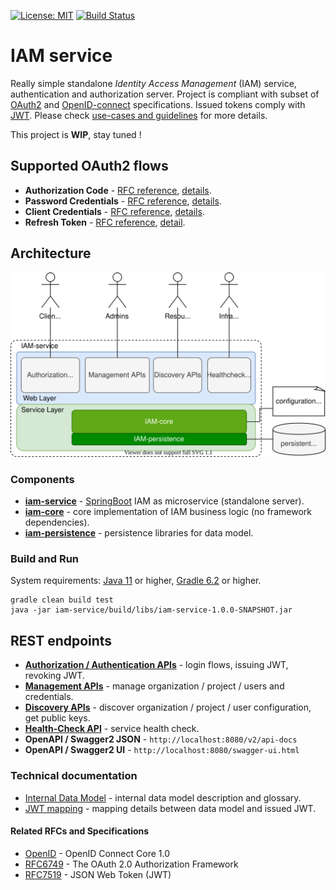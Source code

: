 [![License: MIT](https://img.shields.io/badge/License-MIT-yellow.svg)](https://opensource.org/licenses/MIT)
[![Build Status](https://travis-ci.org/jveverka/iam-service.svg?branch=master)](https://travis-ci.org/jveverka/iam-service)

# IAM service
Really simple standalone *Identity Access Management* (IAM) service, authentication and authorization server. 
Project is compliant with subset of [OAuth2](https://tools.ietf.org/html/rfc6749) 
and [OpenID-connect](https://openid.net/specs/openid-connect-core-1_0.html) specifications. 
Issued tokens comply with [JWT](https://tools.ietf.org/html/rfc7519). 
Please check [use-cases and guidelines](docs/IAM-usecases-and-guidelines.md) for more details.

This project is __WIP__, stay tuned !

## Supported OAuth2 flows
* __Authorization Code__ - [RFC reference](https://tools.ietf.org/html/rfc6749#section-1.3.1), [details](docs/oauth2/131_autthorization-code-flow.md).
* __Password Credentials__ - [RFC reference](https://tools.ietf.org/html/rfc6749#section-1.3.3), [details](docs/oauth2/133_password-credentials-flow.md).
* __Client Credentials__ - [RFC reference](https://tools.ietf.org/html/rfc6749#section-1.3.4), [details](docs/oauth2/134_client-credentials-flow.md).
* __Refresh Token__ - [RFC reference](https://tools.ietf.org/html/rfc6749#section-1.5), [detail](docs/oauth2/15_refresh-token.md).

## Architecture
![architecture](docs/IAM-service-architecture.svg)

### Components
* [__iam-service__](iam-service) - [SpringBoot](https://spring.io/projects/spring-boot) IAM as microservice (standalone server). 
* [__iam-core__](iam-core) - core implementation of IAM business logic (no framework dependencies).
* [__iam-persistence__](iam-persistence) - persistence libraries for data model.

### Build and Run
System requirements: 
[Java 11](https://adoptopenjdk.net/?variant=openjdk11&jvmVariant=hotspot) or higher, 
[Gradle 6.2](https://gradle.org/install/) or higher.
```
gradle clean build test
java -jar iam-service/build/libs/iam-service-1.0.0-SNAPSHOT.jar
```
## REST endpoints 
* [__Authorization / Authentication APIs__](docs/apis/IAM-authorization-and-authentication-apis.md) - login flows, issuing JWT, revoking JWT.
* [__Management APIs__](docs/apis/IAM-management-apis.md) - manage organization / project / users and credentials.
* [__Discovery APIs__](docs/apis/IAM-discovery-apis.md) - discover organization / project / user configuration, get public keys.
* [__Health-Check API__](docs/apis/IAM-heath-check.md) - service health check.
* __OpenAPI / Swagger2 JSON__ - ```http://localhost:8080/v2/api-docs```
* __OpenAPI / Swagger2 UI__ - ```http://localhost:8080/swagger-ui.html```

### Technical documentation
* [Internal Data Model](docs/IAM-data-model.md) - internal data model description and glossary.
* [JWT mapping](docs/JWT-mapping-details.md) - mapping details between data model and issued JWT.

#### Related RFCs and Specifications
* [OpenID](https://openid.net/specs/openid-connect-core-1_0.html) - OpenID Connect Core 1.0
* [RFC6749](https://tools.ietf.org/html/rfc6749) - The OAuth 2.0 Authorization Framework
* [RFC7519](https://tools.ietf.org/html/rfc7519) - JSON Web Token (JWT)
